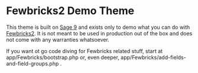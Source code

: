 # Fewbricks2 Demo Theme
This theme is built on [Sage 9](https://github.com/roots/sage) and exists only to demo what you can do with [Fewbricks2](https://github.com/folbert/fewbricks). It is not meant to be used in production out of the box and does not come with any warranties whatsoever.

If you want ot go code diving for Fewbricks related stuff, start at app/Fewbricks/bootstrap.php or, even deeper, app/Fewbricks/add-fields-and-field-groups.php .
